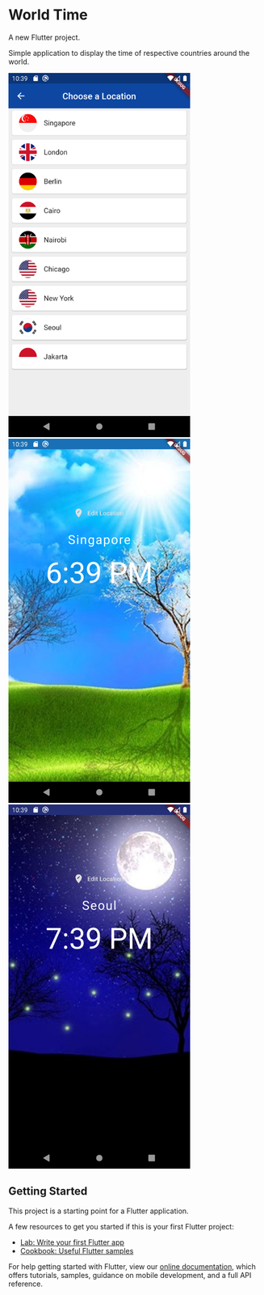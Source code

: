 # World Time

A new Flutter project.

Simple application to display the time of respective countries around the world.

<img src="https://github.com/TheElectricBlender/world_time/blob/master/assets/screenshot_countries.png" width="360">
<img src="https://github.com/TheElectricBlender/world_time/blob/master/assets/screenshot_day.png" width="360">
<img src="https://github.com/TheElectricBlender/world_time/blob/master/assets/screenshot_night.png" width="360">

## Getting Started

This project is a starting point for a Flutter application.

A few resources to get you started if this is your first Flutter project:

- [Lab: Write your first Flutter app](https://flutter.dev/docs/get-started/codelab)
- [Cookbook: Useful Flutter samples](https://flutter.dev/docs/cookbook)

For help getting started with Flutter, view our
[online documentation](https://flutter.dev/docs), which offers tutorials,
samples, guidance on mobile development, and a full API reference.
